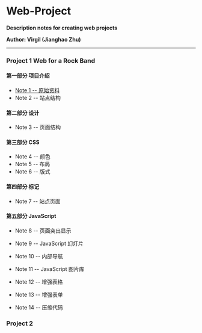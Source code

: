# Web-Project

**Description notes for creating web projects**

**Author: Virgil (Jianghao Zhu)**

---

### Project 1 Web for a Rock Band

#### 第一部分 项目介绍

- [Note 1 -- 原始资料](https://github.com/Virgil0113/Web-Project/blob/master/Project%201/Notes/Note1.md)
- Note 2 -- 站点结构

#### 第二部分 设计

- Note 3 -- 页面结构

#### 第三部分 CSS

- Note 4 -- 颜色
- Note 5 -- 布局
- Note 6 -- 版式

#### 第四部分 标记

- Note 7 -- 站点页面

#### 第五部分 JavaScript 

- Note 8 -- 页面突出显示 

- Note 9 -- JavaScript 幻灯片
- Note 10 -- 内部导航
- Note 11 -- JavaScript 图片库
- Note 12 -- 增强表格
- Note 13 -- 增强表单
- Note 14 -- 压缩代码



### Project 2 